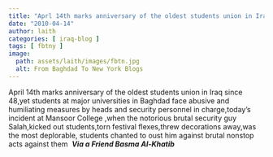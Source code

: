 ```yaml
---
title: "Aprl 14th marks anniversary of the oldest students union in Iraq"
date: "2010-04-14"
author: laith
categories: [ iraq-blog ]
tags: [ fbtny ]
image:
  path: assets/laith/images/fbtn.jpg
  alt: From Baghdad To New York Blogs
---
```


April 14th marks anniversary of the oldest students union in Iraq since 48,yet students at major universities in Baghdad face abusive and humiliating measures by heads and security personnel in charge,today’s incident at Mansoor College ,when the notorious brutal security guy Salah,kicked out students,torn festival flexes,threw decorations away,was the most deplorable, students chanted to oust him against brutal nonstop acts against them  **_Via a Friend Basma Al-Khatib_**
